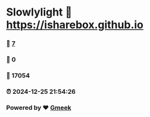 # Slowlylight :link: https://isharebox.github.io 
### :page_facing_up: [7](https://isharebox.github.io/tag.html) 
### :speech_balloon: 0 
### :hibiscus: 17054 
### :alarm_clock: 2024-12-25 21:54:26 
### Powered by :heart: [Gmeek](https://github.com/Meekdai/Gmeek)
